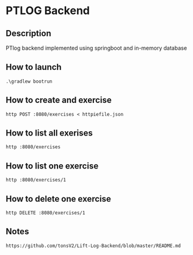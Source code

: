 # PTLOG Backend

## Description
PTlog backend implemented using springboot and in-memory database

## How to launch
```.\gradlew bootrun```

## How to create and exercise
```http POST :8080/exercises < httpiefile.json```

## How to list all exerises
```http :8080/exercises```

## How to list one exercise
```http :8080/exercises/1```

## How to delete one exercise
```http DELETE :8080/exercises/1```

## Notes
```https://github.com/tonsV2/Lift-Log-Backend/blob/master/README.md```
